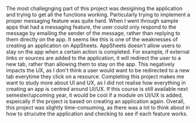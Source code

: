 The most challegnging part of this project was desigining the application and trying to get all the functions working. Particularly trying to implement a proper messaging feature was quite hard. When I went through sample apps that had a messaging feature, the user could only respond to the message by emailing the sender of the message, rather than replying to them directly on the app. It seems like this is one of the weaknesses of creating an application on AppSheets. AppSheets doesn't allow users to stay on the app when a certain action is completed. For example, if external links or sources are added to the application, it will redirect the user to a new tab, rather than allowing them to stay on the app. This negatively impacts the UX, as I don't think a user would want to be redirected to a new tab everytime they click on a resource. Completing this project makes me want to study more about UI and UX, as I did not realise how everything in creating an app is centred around UI/UX. If this course is still available next semester/upcoming year, it would be cool if a module on UI/UX is added, espeically if the project is based on creating an application again. Overall, this project was slightly time-consuming, as there was a lot to think about in how to strucutre the application and checking to see if each feature works. 

